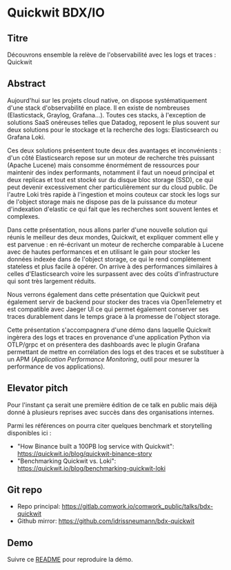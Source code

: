 # Quickwit BDX/IO

## Titre

Découvrons ensemble la relève de l'observabilité avec les logs et traces : Quickwit

## Abstract

Aujourd'hui sur les projets cloud native, on dispose systématiquement d'une stack d'observabilité en place. Il en existe de nombreuses (Elasticstack, Graylog, Grafana...). Toutes ces stacks, à l'exception de solutions SaaS onéreuses telles que Datadog, reposent le plus souvent sur deux solutions pour le stockage et la recherche des logs: Elasticsearch ou Grafana Loki.

Ces deux solutions présentent toute deux des avantages et inconvénients : d'un côté Elasticsearch repose sur un moteur de recherche très puissant (Apache Lucene) mais consomme énormément de ressources pour maintenir des index performants, notamment il faut un noeud principal et deux replicas et tout est stocké sur du disque bloc storage (SSD), ce qui peut devenir excessivement cher particulièrement sur du cloud public. De l'autre Loki très rapide à l'ingestion et moins couteux car stock les logs sur de l'object storage mais ne dispose pas de la puissance du moteur d'indexation d'elastic ce qui fait que les recherches sont souvent lentes et complexes.

Dans cette présentation, nous allons parler d'une nouvelle solution qui réunis le meilleur des deux mondes, Quickwit, et expliquer comment elle y est parvenue : en ré-écrivant un moteur de recherche comparable à Lucene avec de hautes performances et en utilisant le gain pour stocker les données indexée dans de l'object storage, ce qui le rend complètement stateless et plus facile à opérer. On arrive à des performances similaires à celles d'Elasticsearch voire les surpassent avec des coûts d'infrastructure qui sont très largement réduits.

Nous verrons également dans cette présentation que Quickwit peut également servir de backend pour stocker des traces via OpenTelemetry et est compatible avec Jaeger UI ce qui permet également conserver ses traces durablement dans le temps grace à la promesse de l'object storage. 

Cette présentation s'accompagnera d'une démo dans laquelle Quickwit ingèrera des logs et traces en provenance d'une application Python via OTLP/grpc et on présentera des dashboards avec le plugin Grafana permettant de mettre en corrélation des logs et des traces et se substituer à un APM (_Application Performance Monitoring_, outil pour mesurer la performance de vos applications).

## Elevator pitch

Pour l'instant ça serait une première édition de ce talk en public mais déjà donné à plusieurs reprises avec succès dans des organisations internes.

Parmi les références on pourra citer quelques benchmark et storytelling disponibles ici :
* "How Binance built a 100PB log service with Quickwit": https://quickwit.io/blog/quickwit-binance-story
* "Benchmarking Quickwit vs. Loki": https://quickwit.io/blog/benchmarking-quickwit-loki

## Git repo

* Repo principal: https://gitlab.comwork.io/comwork_public/talks/bdx-quickwit
* Github mirror: https://github.com/idrissneumann/bdx-quickwit

## Demo

Suivre ce [README](./demo/README.md) pour reproduire la démo.
